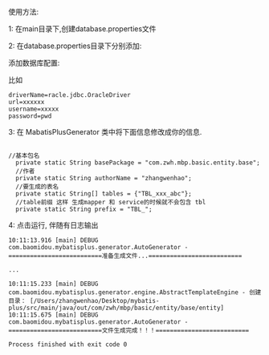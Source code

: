 
使用方法:

1: 在main目录下,创建database.properties文件

2: 在database.properties目录下分别添加:

添加数据库配置:

比如

```
driverName=racle.jdbc.OracleDriver
url=xxxxxx
username=xxxxx
password=pwd

```

3: 在 MabatisPlusGenerator 类中将下面信息修改成你的信息.

```

//基本包名
  private static String basePackage = "com.zwh.mbp.basic.entity.base";
  //作者
  private static String authorName = "zhangwenhao";
  //要生成的表名
  private static String[] tables = {"TBL_xxx_abc"};
  //table前缀 这样 生成mapper 和 service的时候就不会包含 tbl
  private static String prefix = "TBL_";

```

4: 点击运行, 伴随有日志输出

```
10:11:13.916 [main] DEBUG com.baomidou.mybatisplus.generator.AutoGenerator - ==========================准备生成文件...==========================

... 

10:11:15.233 [main] DEBUG com.baomidou.mybatisplus.generator.engine.AbstractTemplateEngine - 创建目录： [/Users/zhangwenhao/Desktop/mybatis-plus/src/main/java/out/com/zwh/mbp/basic/entity/base/entity]
10:11:15.675 [main] DEBUG com.baomidou.mybatisplus.generator.AutoGenerator - ==========================文件生成完成！！！==========================

Process finished with exit code 0

```